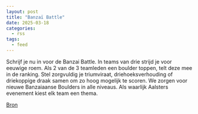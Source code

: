 ```yaml
---
layout: post
title: "Banzaï Battle"
date: 2025-03-18
categories: 
  - rss
tags: 
  - feed
---
```


<p>Schrijf je nu in voor de Banzai Battle. In teams van drie strijd je voor eeuwige roem. Als 2 van de 3 teamleden een boulder toppen, telt deze mee in de ranking. Stel zorgvuldig je triumviraat, driehoeksverhouding of driekoppige draak samen om zo hoog mogelijk te scoren. We zorgen voor nieuwe Banzaiaanse Boulders in alle niveaus. Als waarlijk Aalsters evenement kiest elk team een thema.</p>
<p><a href="https://www.klimkalender.nl/comp/banzai-battle/" rel="noopener noreferrer" target="_blank">Bron</a></p>
